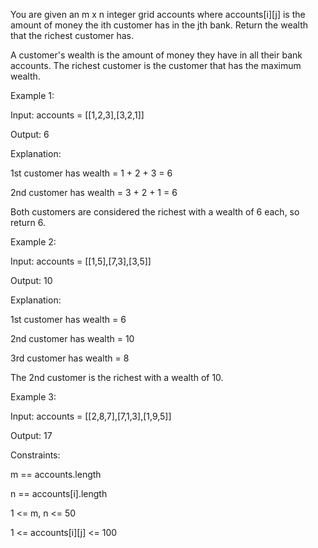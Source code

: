 You are given an m x n integer grid accounts where accounts[i][j] is the amount of money the i​​​​​​​​​​​th​​​​ customer has in the j​​​​​​​​​​​th​​​​ bank. Return the wealth that the richest customer has.

A customer's wealth is the amount of money they have in all their bank accounts. The richest customer is the customer that has the maximum wealth.



Example 1:

Input: accounts = [[1,2,3],[3,2,1]]

Output: 6

Explanation:

1st customer has wealth = 1 + 2 + 3 = 6

2nd customer has wealth = 3 + 2 + 1 = 6

Both customers are considered the richest with a wealth of 6 each, so return 6.

Example 2:

Input: accounts = [[1,5],[7,3],[3,5]]

Output: 10

Explanation:

1st customer has wealth = 6

2nd customer has wealth = 10

3rd customer has wealth = 8

The 2nd customer is the richest with a wealth of 10.

Example 3:


Input: accounts = [[2,8,7],[7,1,3],[1,9,5]]

Output: 17


Constraints:

m == accounts.length

n == accounts[i].length

1 <= m, n <= 50

1 <= accounts[i][j] <= 100